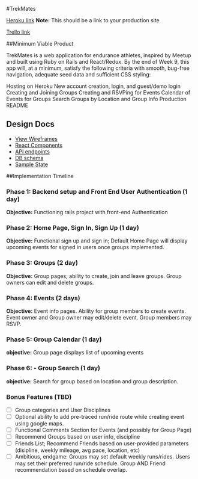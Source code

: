 #TrekMates

[Heroku link][heroku] **Note:** This should be a link to your production site

[Trello link][trello]

[heroku]: http://trekmates.herokuapp.com/
[trello]: https://trello.com/fullstackzachhaddad

##Minimum Viable Product

TrekMates is a web application for endurance athletes, inspired by Meetup and built using Ruby on Rails and React/Redux. By the end of Week 9, this app will, at a minimum, satisfy the following criteria with smooth, bug-free navigation, adequate seed data and sufficient CSS styling:

 Hosting on Heroku
 New account creation, login, and guest/demo login
 Creating and Joining Groups
 Creating and RSVPing for Events
 Calendar of Events for Groups
 Search Groups by Location and Group Info
 Production README

## Design Docs
 * [View Wireframes][wireframes]
 * [React Components][components]
 * [API endpoints][api-endpoints]
 * [DB schema][schema]
 * [Sample State][sample-state]

 [wireframes]: wireframes
 [components]: component-hierarchy.md
 [sample-state]: sample-state.md
 [api-endpoints]: api-endpoints.md
 [schema]: schema.md

##Implementation Timeline

### Phase 1: Backend setup and Front End User Authentication (1 day)

**Objective:** Functioning rails project with front-end Authentication

### Phase 2: Home Page, Sign In, Sign Up (1 day)

**Objective:** Functional sign up and sign in;  Default Home Page will display upcoming events for signed in users once groups implemented.

### Phase 3: Groups (2 day)

**Objective:** Group pages; ability to create, join and leave groups.  Group owners can edit and delete groups.

### Phase 4: Events (2 days)

**Objective:** Event info pages.  Ability for group members to create events.  Event owner and Group owner may edit/delete event.  Group members may RSVP.

### Phase 5: Group Calendar (1 day)

**objective:** Group page displays list of upcoming events

### Phase 6: - Group Search (1 day)

**objective:** Search for group based on location and group description.

### Bonus Features (TBD)
- [ ] Group categories and User Disciplines
- [ ] Optional ability to add pre-traced run/ride route while creating event using google maps.
- [ ] Functional Comments Section for Events (and possibly for Group Page)
- [ ] Recommend Groups based on user info, discipline
- [ ] Friends List; Recommend Friends based on user-provided parameters (disipline, weekly mileage, avg pace, location, etc)
- [ ] Ambitious, endgame: Groups may set default weekly runs/rides.  Users may set their preferred run/ride schedule.  Group AND Friend recommendation based on schedule overlap.
